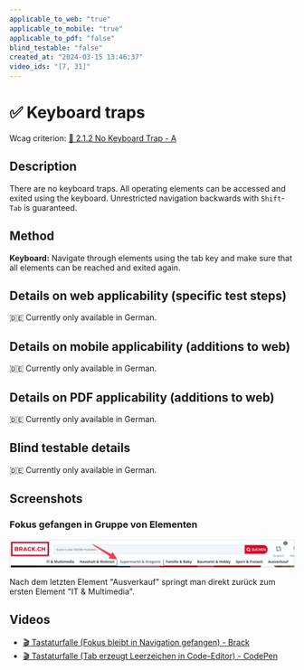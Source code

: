 ```yaml
---
applicable_to_web: "true"
applicable_to_mobile: "true"
applicable_to_pdf: "false"
blind_testable: "false"
created_at: "2024-03-15 13:46:37"
video_ids: "[7, 31]"
---
```


# ✅ Keyboard traps

Wcag criterion: [📜 2.1.2 No Keyboard Trap - A](..)

## Description

There are no keyboard traps. All operating elements can be accessed and exited using the keyboard. Unrestricted navigation backwards with `Shift`-`Tab` is guaranteed.

## Method

**Keyboard:** Navigate through elements using the tab key and make sure that all elements can be reached and exited again.

## Details on web applicability (specific test steps)

🇩🇪 Currently only available in German.

## Details on mobile applicability (additions to web)

🇩🇪 Currently only available in German.

## Details on PDF applicability (additions to web)

🇩🇪 Currently only available in German.

## Blind testable details

🇩🇪 Currently only available in German.

## Screenshots

### Fokus gefangen in Gruppe von Elementen

![Fokus bleibt gefangen in Unter-Navigation (Brack)](images/fokus-bleibt-gefangen-in-unter-navigation-brack.png)

Nach dem letzten Element "Ausverkauf" springt man direkt zurück zum ersten Element "IT & Multimedia".

## Videos

- [🎬 Tastaturfalle (Fokus bleibt in Navigation gefangen) - Brack](/en/videos/tastaturfalle-fokus-bleibt-in-navigation-gefangen-brack)
- [🎬 Tastaturfalle (Tab erzeugt Leerzeichen in Code-Editor) - CodePen](/en/videos/tastaturfalle-tab-erzeugt-leerzeichen-in-code-editor-codepen)
